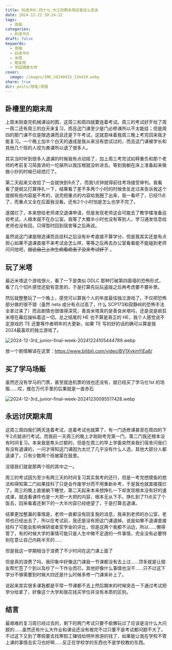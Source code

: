 ```yaml
---
title: 码凌书片·四十七·大三的期末周还是这么变态
date: 2024-12-22 10:24:22
tags:
  - 周报
categories:
  - 码凌书片
draft: false
keywords:
  - 周报
  - 码凌书片
  - 米塔
  - 期末周
  - 学园偶像大师
cover:
  image: /images/IMG_20240415_234419.webp
share: true
dir: posts/随笔/周报
---
```


## 卧槽里的期末周

上周末刚查完机械课设的图，这周三和周四就要连着考试。周三的考试好歹给了周一周二还有周三的白天来复习，而且这门课至少是门必修课所以不太能挂；但是周四的那门课不仅是限选课而且还是下午考试，这就意味着我周三晚上考完回来我才能复习。一个晚上加半个白天的速成是我从来没有尝试过的，而且这门课被学长和其他几个班的人视为粪课所以退了很多人。

其实当时听到很多人退课的时候我有点动摇了，加上周三考完试如释重负和那个老师的考前复习简直讲的一坨屎所以我压根就没听进去。等到我躺在床上准备起来做做小抄的时候已经熄灯了。

第二天起来又收拾了一会就快到9点了，而我1点钟就得前往考场接受审判。我看看了提纲又打算挣扎一下，结果看了差不多两个小时的时候舍友走过来告诉我这个提纲有些内容是不考的，说完把重点的内容给我圈了出来，我一看坏了，已经11点了，而重点又全在后面我没看。还有2个小时怕是怎么也学不完了。

遂摆烂了，本来想给老师递交退课申请，但是发现老师这会可能去了教学楼准备巡视考试，人根本就不在办公室。我等了大概半小时也没有等到人，学习通发信息给老师也没有回，只得暂时回到宿舍等之后再说。

虽然说这门课是限选课而且挂科之后没有补考直接不算学分，但是我其实还是有点担心如果不退课直接不来考试会怎么样，等等之后再去办公室看看能不能碰到老师问问他吧，~~就说自己上次生病看病去了没来考试好了~~ 。

## 玩了米塔

最近米塔这个游戏很火，看了一下是类似 DDLC 那种打破第四面墙的恐怖形式，看了几个切片感觉还挺有意思的，于是打算先玩玩盗版之后再考虑要不要补票。

然后就整整玩了一个晚上，感觉可以算我个人的年度最佳独立游戏了。不仅把恐怖部分做的很不错（虽然 neta 成分有点过高了，什么 SCP173和寂静岭的恐怖手法全拿过来了）而且剧情也很值得深究，善良米塔真的是善良米塔吗，还是说是疯狂米塔在幕后操纵着这一切。总之结尾的 HE 也不算是真正的 HE，我个人感觉说不定游戏的 TE 还要等作者明年的大更新，如果 TE 写的好的话的确可以算是我2024最喜欢的独立游戏了。

![2024-12-3rd_junior-final-week-20241224105444789.webp](/images/2024-12-3rd_junior-final-week-20241224105444789.webp)

放一个剧情解读在这里：https://www.bilibili.com/video/BV1XykmYiEa8/

## 买了学马场贩

虽然还没有学马的门票，甚至就连机票的钱也还没有，就已经买了学马仕1st 的场贩……哎，推在万代手里的后果就是一直赤石

![2024-12-3rd_junior-final-week-20241230085517428.webp](/images/2024-12-3rd_junior-final-week-20241230085517428.webp)

## 永远讨厌期末周

这周三周四我们两天连着考试，连着考试也就算了，有一门选修课甚至在周四的下午2点就进行考试。而我前一天周三的晚上才刚刚考完第一门，第二门我还根本没有时间复习。本来我是焦头烂额的，但是在周三的早上学委突然来我们宿舍问我们有没有退课的，一问才得知这门课因为太烂了几乎没有什么人选，其他大部分人都退课了，只有少数两个班被蒙在鼓里。

没错我们就是那两个班的其中之一。

周三的考试因为至少有两三天的时间复习其实我考的还行，但是一考完想摸鱼的想法和得知第二门如果挂科了只是会作废学分而不用重新补考，于是我也就直接摆烂了。周三的晚上直接躺下睡觉，第二天起来本来想挣扎一下却发现根本没有好的速成课，就连看课件也是一大把一大把的内容，根本无从下手。挣扎到了11点买了个饭去，回来看着还剩下的一大半内容已经绝望了，于是打算去退课。

结果更加整蛊的事情是，老师一直都没有回复我的消息，我来到老师的办公室，老师也已经出去了，所以在考试前，我还是没有把这门课退掉。说是如果不退课直接挂科了可能会影响保研或者奖学金的评比，但是这两个我都不沾边，所以……懒得管了，有的时候大学的事情可能只是人生中微不足道的一件事情，完全没有必要特别在意让自己内耗半天的……

但是我这一学期相当于浪费了不少时间在这门课上面了

但是真的浪费了吗，我印象中好像这门课我一节课都没有去上过……顶多就是让朋友帮忙签了个到以及抄了一下作业而已，其他好像什么事情也没干……只不过这下学分不够需要到时候大四还是什么时候多修一门课来补上了。

说起来其实很多课我都是平常一节课都不去上然后期末的时候突击一下通过考试把学分给拿了，好像这个大学和我花钱买学位并没有本质的区别。

## 结言

最艰难的复习周已经过去的，剩下的两门考试只要不偷懒玩过了应该是没什么大问题的……虽然还有什么大作业和课设还没有做完不过只要不是考试都问题不大了。不过这下又到了寒假要去找寒假工赚钱给明年旅游的钱了，如果能让我在学校不管上课的事情去实习也好啊……反正在学校学的东西也不是学校教的东西。